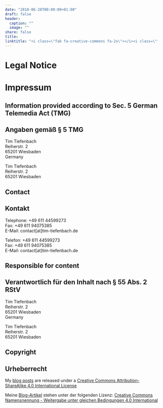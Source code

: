 ```yaml
---
date: "2018-06-28T00:00:00+01:00"
draft: false
header:
  caption: ""
  image: ""
share: false
title: 
linktitle: "<i class=\"fab fa-creative-commons fa-2x\"></i><i class=\"fab fa-creative-commons-by fa-2x\"></i><i class=\"fab fa-creative-commons-sa fa-2x\"></i>"
---
```


<div class="container license">

  <div class="row">
  <div class="col-12 col-lg-6 legal">
   <h1>Legal Notice</h1></div>
  <div class="col-12 col-lg-6 legal">
     <h1>Impressum</h1>
   </div>
   </div>
   
  <div class="row">
  <div class="col-12 col-lg-6 legal">
   <h2>Information provided according to Sec. 5 German Telemedia Act (TMG)</h2>
   </div>
  <div class="col-12 col-lg-6 legal">
    <h2>Angaben gemäß § 5 TMG</h2>
    </div>
   </div>
   
  <div class="row">
  <div class="col-12 col-lg-6 legal">
    <p>Tim Tiefenbach<br>
         Reiherstr. 2<br>
         65201 Wiesbaden<br>
         Germany</p>
         </div>
  <div class="col-12 col-lg-6 legal">
      <p>Tim Tiefenbach<br>
         Reiherstr. 2<br>
         65201 Wiesbaden<br>
         </p>
         </div>
   </div>
  
  <div class="row">
  <div class="col-12 col-lg-6 legal">
   <h2>Contact</h2>
   </div>
  <div class="col-12 col-lg-6 legal">
    <h2>Kontakt</h2>
    </div>
   </div>
   
  <div class="row">
  <div class="col-12 col-lg-6 legal">
       <p>Telephone: +49 611 44599273<br>
       Fax: +49 611 94075385<br>
       E-Mail: contact[at]tim-tiefenbach.de</p>
         </div>
  <div class="col-12 col-lg-6 legal">
       <p>Telefon: +49 611 44599273<br>
       Fax: +49 611 94075385<br>
       E-Mail: contact[at]tim-tiefenbach.de</p>
         </div>
   </div>
   
  <div class="row">
  <div class="col-12 col-lg-6 legal">
   <h2>Responsible for content</h2>
   </div>
  <div class="col-12 col-lg-6 legal">
    <h2>Verantwortlich für den Inhalt nach § 55 Abs. 2 RStV</h2>
    </div>
   </div>
   
  <div class="row">
  <div class="col-12 col-lg-6 legal">
         <p>Tim Tiefenbach<br>
         Reiherstr. 2<br>
         65201 Wiesbaden<br>
         Germany</p>
         </div>
  <div class="col-12 col-lg-6 legal">
         <p>Tim Tiefenbach<br>
         Reiherstr. 2<br>
         65201 Wiesbaden<br></p>
         </div>
   </div>
   
  <div class="row">
  <div class="col-12 col-lg-6 legal">
   <h2>Copyright</h2>
   </div>
  <div class="col-12 col-lg-6 legal">
    <h2>Urheberrecht</h2>
    </div>
   </div>
   
  <div class="row">
  <div class="col-12 col-lg-6 legal">
<p>My <a href="/post">blog posts</a> are released under a <a href="http://creativecommons.org/licenses/by-sa/4.0/" target="blank">Creative Commons Attribution-ShareAlike 4.0 International License<br><center>
<i class="fab fa-creative-commons"></i><i class="fab fa-creative-commons-by"></i><i class="fab fa-creative-commons-sa"></i>
</center></a></p>
         </div>
  <div class="col-12 col-lg-6 legal">
<p>Meine <a href="/post">Blog-Artikel</a> stehen unter der folgenden Lizenz: <a href="https://creativecommons.org/licenses/by-sa/4.0/deed.de" target="blank">Creative Commons Namensnennung - Weitergabe unter gleichen Bedingungen 4.0 International<br>
       <center>
<i class="fab fa-creative-commons"></i><i class="fab fa-creative-commons-by"></i><i class="fab fa-creative-commons-sa"></i>
</center></a></p>
         </div>
   </div>

